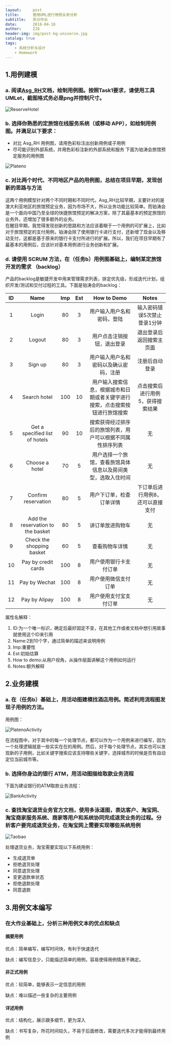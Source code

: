 ```yaml
---
layout:     post
title:      使用UML进行用例业务分析
subtitle:   系分作业
date:       2018-04-18
author:     ZJQ
header-img: img/post-bg-universe.jpg
catalog: true
tags:
    - 系统分析与设计
    - Homework
---
```

## 1.用例建模
### a. 阅读[Asg_RH](https://github.com/ZhangJiaQiao/ZhangJiaQiao.github.io/blob/master/assets/doc/Asg_RH.pdf)文档，绘制用例图。按照Task1要求，请使用工具UMLet，截图格式务必是png并控制尺寸。

![ReserveHotel](/assets/img/ReserveHotel.png)

### b. 选择你熟悉的定旅馆在线服务系统（或移动 APP），如绘制用例图。并满足以下要求：
+ 对比 Asg_RH 用例图，请用色彩标注出创新用例或子用例
+ 尽可能识别外部系统，并用色彩标注新的外部系统和服务
下面为铂涛会旅馆预定服务的用例图

![Plateno](/assets/img/Plateno.png)

### c. 对比两个时代、不同地区产品的用例图，总结在项目早期，发现创新的思路与方法
这两个用例模型针对两个不同时期和不同时代。Asg_RH比较早期，主要针对的是澳大利亚地区的旅馆预定业务，因为市场不大，所以业务功能比较简单。而铂涛会是一个面向中国乃至全球的快捷旅馆预定的解决方案，除了其最基本的预定旅馆的业务外，还增加了很多额外的业务。</br>
在醒目早期，我觉得发现创新的思路和方法应该着眼于一个用例的可扩展上，比如对于旅馆预定的支付用例，铂涛会除了使用银行卡进行支付，还新增了现金以及移动支付，这都是基于原来的银行卡支付所进行的扩展。所以，我们在项目早期有了最基本的用例后，应该针对基本用例进行业务创新和扩展。

### d. 请使用 SCRUM 方法，在（任务b）用例图基础上，编制某定旅馆开发的需求 （backlog）
产品的backlog是敏捷开发中用来管理需求列表，排定优先级，形成迭代计划，组织开发/测试和交付过程的工具。下面是铂涛会的backlog：

|ID  |Name|Imp |Est |How to Demo|Notes|
|:--:|:--:|:--:|:--:|:---------:|:---:|
|1   |Login|80|3|用户输入用户名和密码，登陆|输入密码错误5次禁止登录1分钟|
|2   |Logout|80|3|用户点击注销按钮，退出登录|退出登录后返回搜索主页面|
|3   |Sign up|80|3|用户输入用户名和密码以及确认密码，注册|注册后自动登录|
|4   |Search hotel|100|10|用户输入搜索信息，根据城市和日期或者关键字进行搜索，点击搜索按钮进行旅馆搜索|点击搜索后进行用例5，获得搜索结果|
|5   |Get a specified list of hotels|90|10|搜索获得经过排序后的旅馆列表，用户可以根据不同属性排序列表|无|
|6   |Choose a hotel|70|5|用户选择一个旅馆，查看旅馆具体信息以及房间类型，选取入住时间|无|
|7   |Confirm reservation|80|5|用户下订单，检查订单详情|下订单后进行用例8，还可以直接支付|
|8   |Add the reservation to the basket|80|5|讲订单放进购物车|无|
|9   |Check the shopping basket|60|5|查看购物车详情|无|
|10  |Pay by credit cards|100|8|用户使用银行卡支付订单|无|
|11  |Pay by Wechat      |100|8|用户使用微信支付订单|无|
|12  |Pay by Alipay      |100|8|用户使用支付宝支付订单|无|

属性名解释：
1. ID:为一个唯一标识，确定后最好固定不变，在其他工作或者文档中想引用故事就使用这个ID来引用
2. Name:2到10个字，通过简单的描述来说明用例
3. Imp:重要性
4. Est:初始估算
5. How to demo:从用户视角，从操作层面讲解这个用例如何运行
6. Notes:额外解释


## 2.业务建模
### a. 在（任务b）基础上，用活动图建模找酒店用例。简述利用流程图发现子用例的方法。
用例图：

![PlatenoActivity](/assets/img/PlatenoActivity.png)

在流程图中，对于其中的每一个处理节点，都可以作为一个用例来进行编写，因为一个处理逻辑就是一些实实在在的用例。然后，对于每个处理节点，其实也可以发现新的子用例，比如关键字搜索应该支持哪些关键字，选择城市的时候是否有自动定位当前城市等。
### b. 选择你身边的银行 ATM，用活动图描绘取款业务流程
下面为建设银行的ATM取款业务流程：

![BankActivity](/assets/img/BankActivity.png)

### c. 查找淘宝退货业务官方文档，使用多泳道图，表达客户、淘宝网、淘宝商家服务系统、商家等用户和系统协同完成退货业务的过程。分析客户要完成退货业务，在淘宝网上需要实现哪些系统用例
![Taobao](/assets/img/Taobao.png)

处理退货业务，淘宝需要实现以下系统用例：
+ 生成退货单
+ 拒绝退货处理
+ 同意退货处理
+ 变更退款单状态
+ 拒绝退款处理
+ 同意退款

## 3.用例文本编写
### 在大作业基础上，分析三种用例文本的优点和缺点
#### 摘要用例
优点：简单编写，编写时间快，有利于快速迭代

缺点：编写信息少，只能描述简单的用例，容易使得用例情景不确定。

#### 非正式用例
优点：较简单，能够表示一定信息的用例

缺点：难以描述一些复杂的主要用例

#### 详述用例
优点：结构化，展示跟多细节，更为深入

缺点：书写复杂，所花时间较久，不易于后面修改，需要迭代多次才能得到最终用例